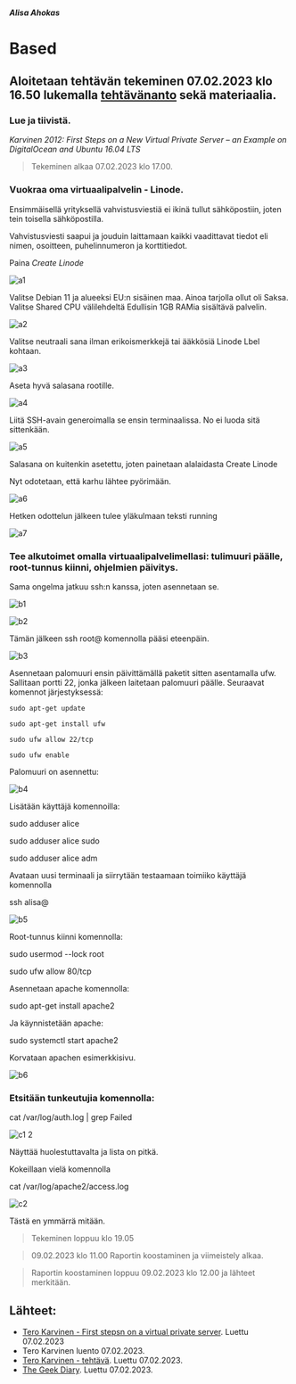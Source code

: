 ##### Alisa Ahokas

# Based													

## Aloitetaan tehtävän tekeminen 07.02.2023 klo 16.50 lukemalla [tehtävänanto](https://terokarvinen.com/2023/linux-palvelimet-2023-alkukevat/) sekä materiaalia.

### Lue ja tiivistä.

*Karvinen 2012: First Steps on a New Virtual Private Server – an Example on DigitalOcean and Ubuntu 16.04 LTS*


> Tekeminen alkaa 07.02.2023 klo 17.00.


### Vuokraa oma virtuaalipalvelin - Linode. 


Ensimmäisellä yrityksellä vahvistusviestiä ei ikinä tullut sähköpostiin, joten tein toisella sähköpostilla.

Vahvistusviesti saapui ja jouduin laittamaan kaikki vaadittavat tiedot eli nimen, osoitteen, puhelinnumeron ja korttitiedot.

Paina *Create Linode*


![a1](https://user-images.githubusercontent.com/112398757/217768417-db58ef36-4a34-437a-9af4-99243f863e50.JPG)



Valitse Debian 11 ja alueeksi EU:n sisäinen maa. Ainoa tarjolla ollut oli Saksa. Valitse Shared CPU välilehdeltä Edullisin 1GB RAMia sisältävä palvelin.


![a2](https://user-images.githubusercontent.com/112398757/217768593-f1ff388e-e004-4802-baa9-3adfce45a46a.JPG)



Valitse neutraali sana ilman erikoismerkkejä tai ääkkösiä Linode Lbel kohtaan.


![a3](https://user-images.githubusercontent.com/112398757/217768861-f8542581-92af-4bb4-b293-b776fb6fdd79.JPG)



Aseta hyvä salasana rootille.


![a4](https://user-images.githubusercontent.com/112398757/217768928-ec6cb154-c3d1-43c8-b55b-27aebe1e36c3.JPG)



Liitä SSH-avain generoimalla se ensin terminaalissa. No ei luoda sitä sittenkään.


![a5](https://user-images.githubusercontent.com/112398757/217768969-25eb7d02-6450-4c57-ad00-a7614399137a.JPG)



Salasana on kuitenkin asetettu, joten painetaan alalaidasta Create Linode

Nyt odotetaan, että karhu lähtee pyörimään.


![a6](https://user-images.githubusercontent.com/112398757/217769111-0245d15c-7132-4c39-829c-77fb0533f201.JPG)



Hetken odottelun jälkeen tulee yläkulmaan teksti running


![a7](https://user-images.githubusercontent.com/112398757/217769258-4ea9fadd-42d8-41f7-8137-b0f0607b27de.JPG)



### Tee alkutoimet omalla virtuaalipalvelimellasi: tulimuuri päälle, root-tunnus kiinni, ohjelmien päivitys.


Sama ongelma jatkuu ssh:n kanssa, joten asennetaan se.


![b1](https://user-images.githubusercontent.com/112398757/217769730-e78745ca-03d9-45bf-a092-cb74e98f5b80.JPG)


![b2](https://user-images.githubusercontent.com/112398757/217769805-2405b549-d137-44a8-a28c-faad14abd44a.JPG)



Tämän jälkeen ssh root@<ip> komennolla pääsi eteenpäin.

 
![b3](https://user-images.githubusercontent.com/112398757/217769882-ac27f2c3-aa8c-4fba-9c44-8000a81095f9.JPG)



Asennetaan palomuuri ensin päivittämällä paketit sitten asentamalla ufw. Sallitaan portti 22, jonka jälkeen laitetaan palomuuri päälle. Seuraavat komennot järjestyksessä:

    sudo apt-get update

    sudo apt-get install ufw

    sudo ufw allow 22/tcp

    sudo ufw enable

Palomuuri on asennettu:

 
![b4](https://user-images.githubusercontent.com/112398757/217770088-536dde1e-cf96-49b4-874b-3cd920d122b5.JPG)


Lisätään käyttäjä komennoilla:

   sudo adduser alice
 
   sudo adduser alice sudo

   sudo adduser alice adm

Avataan uusi terminaali ja siirrytään testaamaan toimiiko käyttäjä komennolla

   ssh alisa@<ip>
 

![b5](https://user-images.githubusercontent.com/112398757/217770672-7ff4830a-849c-4b9b-b821-e4da1e81ad56.JPG)

 

Root-tunnus kiinni komennolla:

   sudo usermod --lock root


sudo ufw allow 80/tcp

Asennetaan apache komennolla:

   sudo apt-get install apache2

Ja käynnistetään apache:

   sudo systemctl start apache2

Korvataan apachen esimerkkisivu.

 
![b6](https://user-images.githubusercontent.com/112398757/217770761-60855f14-707e-4856-9d14-d70e5eed20aa.JPG)



 ### Etsitään tunkeutujia komennolla:
 

   cat /var/log/auth.log | grep Failed

 
![c1 2](https://user-images.githubusercontent.com/112398757/217771151-f38e51b3-0362-4b23-bcaf-fdb462522a42.JPG)

 

Näyttää huolestuttavalta ja lista on pitkä.


Kokeillaan vielä komennolla

  cat /var/log/apache2/access.log

![c2](https://user-images.githubusercontent.com/112398757/217771223-ef9ddb00-aaf7-46ab-af00-42ef0530f1c5.JPG)


Tästä en ymmärrä mitään.

> Tekeminen loppuu klo 19.05



> 09.02.2023 klo 11.00 Raportin koostaminen ja viimeistely alkaa.

>Raportin koostaminen loppuu 09.02.2023 klo 12.00 ja lähteet merkitään.


## Lähteet:

- [Tero Karvinen - First stepsn on a virtual private server](https://terokarvinen.com/2017/first-steps-on-a-new-virtual-private-server-an-example-on-digitalocean/). Luettu 07.02.2023
- Tero Karvinen luento 07.02.2023.
- [Tero Karvinen - tehtävä](https://terokarvinen.com/2023/linux-palvelimet-2023-alkukevat/). Luettu 07.02.2023.
- [The Geek Diary](https://www.thegeekdiary.com/ssh-keygen-command-not-found/). Luettu 07.02.2023.
